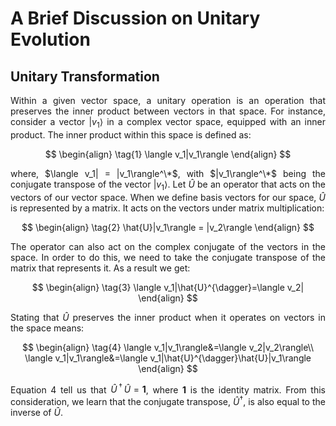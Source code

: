 # A Brief Discussion on Unitary Evolution

## Unitary Transformation
<div align ="justify">

Within a given vector space, a unitary operation is an operation that preserves the inner product between vectors 
in that space. For instance, consider a vector $|v_1\rangle$
in a complex vector space, equipped with an inner product. The inner product within this space 
is defined as:

$$
\begin{align}
\tag{1}
\langle v_1|v_1\rangle
\end{align}
$$

where, $\langle v_1| = |v_1\rangle^\*$, 
with $|v_1\rangle^\*$ being the conjugate transpose of the vector $|v_1\rangle$.
Let $\hat{U}$ be an operator that acts on the vectors of our vector space. 
When we define basis vectors for our space, $\hat{U}$ is represented by a matrix.
It acts on the vectors under matrix multiplication:

$$
\begin{align}
\tag{2}
\hat{U}|v_1\rangle = |v_2\rangle
\end{align}
$$

The operator can also act on the complex conjugate of the vectors in the space. In order to do this, 
we need to take the conjugate transpose of the matrix that represents it. As a result we get:

$$
\begin{align}
\tag{3}
\langle v_1|\hat{U}^{\dagger}=\langle v_2|
\end{align}
$$

Stating that $\hat{U}$ preserves the inner product when it operates on vectors in the space means:

$$
\begin{align}
\tag{4}
\langle v_1|v_1\rangle&=\langle v_2|v_2\rangle\\
\langle v_1|v_1\rangle&=\langle v_1|\hat{U}^{\dagger}\hat{U}|v_1\rangle
\end{align}
$$

Equation 4 tell us that $\hat{U}^{\dagger}\hat{U}=\mathbf{1}$, where $\mathbf{1}$ is the identity matrix.
From this consideration, 
we learn that the conjugate transpose, $\hat{U}^{\dagger}$, is also equal to the inverse of $\hat{U}$.

</div>
